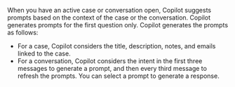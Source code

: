 When you have an active case or conversation open, Copilot suggests prompts based on the context of the case or the conversation. Copilot generates prompts for the first question only. Copilot generates the prompts as follows:

- For a case, Copilot considers the title, description, notes, and emails linked to the case.
- For a conversation, Copilot considers the intent in the first three messages to generate a prompt, and then every third message to refresh the prompts. You can select a prompt to generate a response.